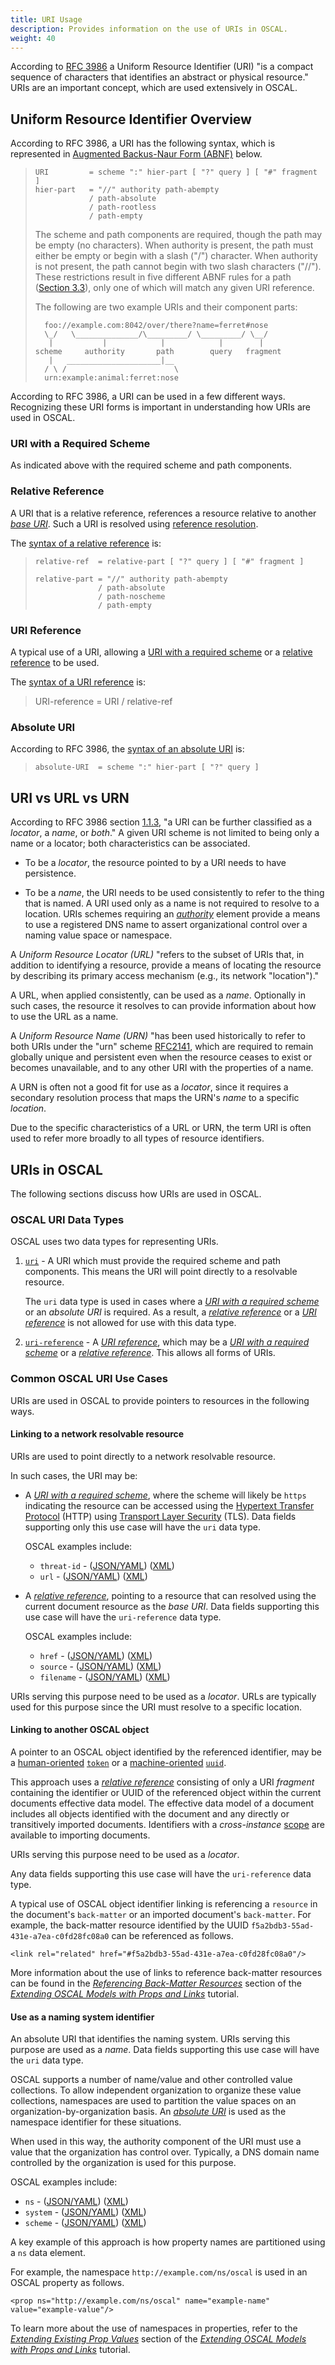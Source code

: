 ```yaml
---
title: URI Usage
description: Provides information on the use of URIs in OSCAL.
weight: 40
---
```


According to [RFC 3986](https://www.rfc-editor.org/rfc/rfc3986) a Uniform Resource Identifier (URI) "is a compact sequence of characters that identifies an abstract or physical resource." URIs are an important concept, which are used extensively in OSCAL.

## Uniform Resource Identifier Overview

According to RFC 3986, a URI has the following syntax, which is represented in [Augmented Backus-Naur Form (ABNF)](https://www.rfc-editor.org/rfc/rfc5234.html) below.

> ```
> URI         = scheme ":" hier-part [ "?" query ] [ "#" fragment ]
> hier-part   = "//" authority path-abempty
>             / path-absolute
>             / path-rootless
>             / path-empty
> ```
> 
>   The scheme and path components are required, though the path may be empty (no characters).  When authority is present, the path must either be empty or begin with a slash ("/") character.  When authority is not present, the path cannot begin with two slash characters ("//").  These restrictions result in five different ABNF rules for a path ([Section 3.3](https://www.rfc-editor.org/rfc/rfc3986#section-3.3)), only one of which will match any given URI reference.
>
> The following are two example URIs and their component parts:
>
> ```
>   foo://example.com:8042/over/there?name=ferret#nose
>   \_/   \______________/\_________/ \_________/ \__/
>    |           |            |            |        |
> scheme     authority       path        query   fragment
>    |   _____________________|__
>   / \ /                        \
>   urn:example:animal:ferret:nose
> ```

According to RFC 3986, a URI can be used in a few different ways. Recognizing these URI forms is important in understanding how URIs are used in OSCAL.

### URI with a Required Scheme

As indicated above with the required scheme and path components.

### Relative Reference

A URI that is a relative reference, references a resource relative to another *[base URI](https://www.rfc-editor.org/rfc/rfc3986#section-5.1)*. Such a URI is resolved using [reference resolution](https://www.rfc-editor.org/rfc/rfc3986#section-5).

The [syntax of a relative reference](https://www.rfc-editor.org/rfc/rfc3986#section-4.2) is:

> ```
> relative-ref  = relative-part [ "?" query ] [ "#" fragment ]
>
> relative-part = "//" authority path-abempty
>               / path-absolute
>               / path-noscheme
>               / path-empty
> ```

### URI Reference

A typical use of a URI, allowing a [URI with a required scheme](#uri-with-a-required-scheme) or a [relative reference](#relative-reference) to be used.

The [syntax of a URI reference](https://www.rfc-editor.org/rfc/rfc3986#section-4.1) is:

> URI-reference = URI / relative-ref

### Absolute URI

According to RFC 3986, the [syntax of an absolute URI](https://www.rfc-editor.org/rfc/rfc3986#section-4.3) is:

> ```
> absolute-URI  = scheme ":" hier-part [ "?" query ]
> ```

## URI vs URL vs URN

According to RFC 3986 section [1.1.3](https://www.rfc-editor.org/rfc/rfc3986#section-1.1.3), "a URI can be further classified as a *locator*, a *name*, or *both*." A given URI scheme is not limited to being only a name or a locator; both characteristics can be associated.

- To be a *locator*, the resource pointed to by a URI needs to have persistence.

- To be a *name*, the URI needs to be used consistently to refer to the thing that is named. A URI used only as a name is not required to resolve to a location. URIs schemes requiring an [*authority*](https://www.rfc-editor.org/rfc/rfc3986#section-3.2) element provide a means to use a registered DNS name to assert organizational control over a naming value space or namespace.

A *Uniform Resource Locator (URL)* "refers to the subset of URIs that, in addition to identifying a resource, provide a means of locating the resource by describing its primary access mechanism (e.g., its network "location")."

A URL, when applied consistently, can be used as a *name*. Optionally in such cases, the resource it resolves to can provide information about how to use the URL as a name.

A *Uniform Resource Name (URN)* "has been used historically to refer to both URIs under the "urn" scheme [RFC2141](https://www.rfc-editor.org/rfc/rfc2141), which are required to remain globally unique and persistent even when the resource ceases to exist or becomes unavailable, and to any other URI with the properties of a name.

A URN is often not a good fit for use as a *locator*, since it requires a secondary resolution process that maps the URN's *name* to a specific *location*.

Due to the specific characteristics of a URL or URN, the term URI is often used to refer more broadly to all types of resource identifiers.

## URIs in OSCAL

The following sections discuss how URIs are used in OSCAL.

### OSCAL URI Data Types

OSCAL uses two data types for representing URIs.

1. [`uri`](/reference/datatypes/#uri) - A URI which must provide the required scheme and path components. This means the URI will point directly to a resolvable resource.

   The `uri` data type is used in cases where a [*URI with a required scheme*](#uri-with-a-required-scheme) or an *absolute URI* is required.  As a result, a [*relative reference*](#relative-reference) or a [*URI reference*](#uri-reference) is not allowed for use with this data type.

2. [`uri-reference`](/reference/datatypes/#uri-reference) - A [*URI reference*](#uri-reference), which may be a [*URI with a required scheme*](#uri-with-a-required-scheme) or a [*relative reference*](#relative-reference). This allows all forms of URIs.

### Common OSCAL URI Use Cases

URIs are used in OSCAL to provide pointers to resources in the following ways.

#### Linking to a network resolvable resource

URIs are used to point directly to a network resolvable resource.

In such cases, the URI may be:

- A [*URI with a required scheme*](#uri-with-a-required-scheme), where the scheme will likely be `https` indicating the resource can be accessed using the [Hypertext Transfer Protocol](https://www.rfc-editor.org/rfc/rfc2616.html) (HTTP) using [Transport Layer Security](https://www.rfc-editor.org/rfc/rfc8446) (TLS). Data fields supporting only this use case will have the `uri` data type.

   OSCAL examples include:

   - `threat-id` - ([JSON/YAML](/reference/latest/complete/json-index/#/threat-id)) ([XML](/reference/latest/complete/xml-index/#/@threat-id))
   - `url` - ([JSON/YAML](/reference/latest/complete/json-index/#/url)) ([XML](/reference/latest/complete/xml-index/#/urls))

- A [*relative reference*](#relative-reference), pointing to a resource that can resolved using the current document resource as the *base URI*. Data fields supporting this use case will have the `uri-reference` data type.

   OSCAL examples include:

   - `href` - ([JSON/YAML](/reference/latest/complete/json-index/#/href)) ([XML](/reference/latest/complete/xml-index/#/@href))
   - `source` - ([JSON/YAML](/reference/latest/complete/json-index/#/source)) ([XML](/reference/latest/complete/xml-index/#/@source))
   - `filename` - ([JSON/YAML](/reference/latest/complete/json-index/#/filename)) ([XML](/reference/latest/complete/xml-index/#/@filename))

URIs serving this purpose need to be used as a *locator*. URLs are typically used for this purpose since the URI must resolve to a specific location.

#### Linking to another OSCAL object

A pointer to an OSCAL object identified by the referenced identifier, may be a [human-oriented](/concepts/identifier-use/#human-oriented) [`token`](/reference/datatypes/#token) or a [machine-oriented](/concepts/identifier-use/#machine-oriented) [`uuid`](https://pages.nist.gov/OSCAL/reference/datatypes/#uuid).

This approach uses a [*relative reference*](#relative-reference) consisting of only a URI *fragment* containing the identifier or UUID of the referenced object within the current documents effective data model. The effective data model of a document includes all objects identified with the document and any directly or transitively imported documents. Identifiers with a *cross-instance* [scope](/concepts/identifier-use/#scope) are available to importing documents.

URIs serving this purpose need to be used as a *locator*. 

Any data fields supporting this use case will have the `uri-reference` data type.

A typical use of OSCAL object identifier linking is referencing a `resource` in the document's `back-matter` or an imported document's `back-matter`. For example, the back-matter resource identified by the UUID `f5a2bdb3-55ad-431e-a7ea-c0fd28fc08a0` can be referenced as follows.

```
<link rel="related" href="#f5a2bdb3-55ad-431e-a7ea-c0fd28fc08a0"/>
```

More information about the use of links to reference back-matter resources can be found in the [*Referencing Back-Matter Resources*](/learn/tutorials/general/extension/#referencing-back-matter-resources) section of the [*Extending OSCAL Models with Props and Links*](/learn/tutorials/general/extension/) tutorial.

#### Use as a naming system identifier

An absolute URI that identifies the naming system. URIs serving this purpose are used as a *name*. Data fields supporting this use case will have the `uri` data type.

OSCAL supports a number of name/value and other controlled value collections. To allow independent organization to organize these value collections, namespaces are used to partition the value spaces on an organization-by-organization basis. An [*absolute URI*](#absolute-uri) is used as the namespace identifier for these situations.

When used in this way, the authority component of the URI must use a value that the organization has control over. Typically, a DNS domain name controlled by the organization is used for this purpose.

OSCAL examples include:

- `ns` - ([JSON/YAML](/reference/latest/complete/json-index/#/ns)) ([XML](/reference/latest/complete/xml-index/#/@ns))
- `system` - ([JSON/YAML](/reference/latest/complete/json-index/#/system)) ([XML](/reference/latest/complete/xml-index/#/@system))
- `scheme` - ([JSON/YAML](/reference/latest/complete/json-index/#/scheme)) ([XML](/reference/latest/complete/xml-index/#/@scheme))

A key example of this approach is how property names are partitioned using a `ns` data element.

For example, the namespace `http://example.com/ns/oscal` is used in an OSCAL property as follows.

```
<prop ns="http://example.com/ns/oscal" name="example-name" value="example-value"/>
```
   
To learn more about the use of namespaces in properties, refer to the [*Extending Existing Prop Values*](/learn/tutorials/general/extension/#extending-existing-prop-values) section of the [*Extending OSCAL Models with Props and Links*](/learn/tutorials/general/extension/) tutorial.
